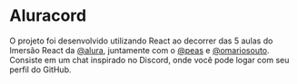 # Aluracord
O projeto foi desenvolvido utilizando React ao decorrer das 5 aulas do Imersão React da <a href="https://github.com/alura">@alura</a>, juntamente com o <a href="https://github.com/peas">@peas</a> e <a href="https://github.com/omariosouto">@omariosouto</a>. Consiste em um chat inspirado no Discord, onde você pode logar com seu perfil do GitHub.
